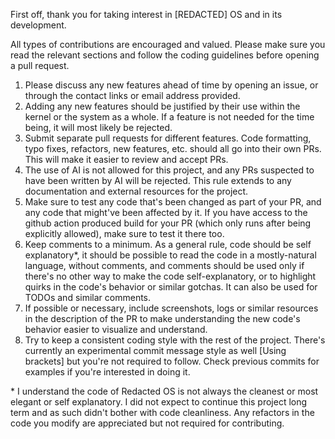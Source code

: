 First off, thank you for taking interest in \[REDACTED] OS and in its development.

All types of contributions are encouraged and valued. Please make sure you read the relevant sections and follow the coding guidelines before opening a pull request.

1. Please discuss any new features ahead of time by opening an issue, or through the contact links or email address provided.
2. Adding any new features should be justified by their use within the kernel or the system as a whole. If a feature is not needed for the time being, it will most likely be rejected.
3. Submit separate pull requests for different features. Code formatting, typo fixes, refactors, new features, etc. should all go into their own PRs. This will make it easier to review and accept PRs.
4. The use of AI is not allowed for this project, and any PRs suspected to have been written by AI will be rejected. This rule extends to any documentation and external resources for the project.
5. Make sure to test any code that's been changed as part of your PR, and any code that might've been affected by it. If you have access to the github action produced build for your PR (which only runs after being explicitly allowed), make sure to test it there too.
6. Keep comments to a minimum. As a general rule, code should be self explanatory\*, it should be possible to read the code in a mostly-natural language, without comments, and comments should be used only if there's no other way to make the code self-explanatory, or to highlight quirks in the code's behavior or similar gotchas. It can also be used for TODOs and similar comments.
7. If possible or necessary, include screenshots, logs or similar resources in the description of the PR to make understanding the new code's behavior easier to visualize and understand.
8. Try to keep a consistent coding style with the rest of the project. There's currently an experimental commit message style as well [Using brackets] but you're not required to follow. Check previous commits for examples if you're interested in doing it.

\* I understand the code of Redacted OS is not always the cleanest or most elegant or self explanatory. I did not expect to continue this project long term and as such didn't bother with code cleanliness. Any refactors in the code you modify are appreciated but not required for contributing.

